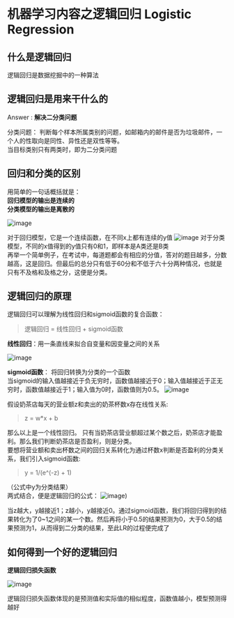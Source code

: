 # 机器学习内容之逻辑回归 Logistic Regression

## 什么是逻辑回归
逻辑回归是数据挖掘中的一种算法

## 逻辑回归是用来干什么的

Answer : **解决二分类问题**

分类问题： 判断每个样本所属类别的问题，如邮箱内的邮件是否为垃圾邮件，一个人的性取向是同性、异性还是双性等等。<br />
当目标类别只有两类时，即为二分类问题
## 回归和分类的区别
用简单的一句话概括就是：<br />
**回归模型的输出是连续的**
<br /> 
**分类模型的输出是离散的**

![image](https://github.com/user-attachments/assets/b9e57f5e-bb36-4da1-8bb2-03d666b7ed3c)

对于回归模型，它是一个连续函数，在不同x上都有连续的y值
![image](https://github.com/user-attachments/assets/cf448e3d-495d-458f-829d-fd3c82898e5d)
对于分类模型，不同的x值得到的y值只有0和1，即样本是A类还是B类<br />
再举一个简单例子，在考试中，每道题都会有相应的分值，答对的题目越多，分数越高，这是回归。但最后的总分只有低于60分和不低于六十分两种情况，也就是只有不及格和及格之分，这便是分类。

## 逻辑回归的原理

逻辑回归可以理解为线性回归和sigmoid函数的复合函数：<br />
> 逻辑回归 = 线性回归 + sigmoid函数

  **线性回归**：用一条直线来拟合自变量和因变量之间的关系

  ![image](https://github.com/user-attachments/assets/adce707b-3dbc-42a3-a2c3-fc669c15e8e5)

  **sigmoid函数**： 将回归转换为分类的一个函数<br />
 当sigmoid的输入值越接近于负无穷时，函数值越接近于0；输入值越接近于正无穷时，函数值越接近于1；输入值为0时，函数值则为0.5。
 ![image](https://github.com/user-attachments/assets/4d7f5acf-54fb-4a0c-a3fb-8968cc3a1141)

假设奶茶店每天的营业额z和卖出的奶茶杯数x存在线性关系:
> z = w*x + b

那么以上是一个线性回归。
只有当奶茶店营业额超过某个数之后，奶茶店才能盈利。那么我们判断奶茶店是否盈利，则是分类。<br />
要想将营业额和卖出杯数之间的回归关系转化为通过杯数x判断是否盈利的分类关系，我们引入sigmoid函数:
> y = 1/(e^(-z) + 1)

（公式中y为分类结果）<br />
两式结合，便是逻辑回归的公式：
![image](https://github.com/user-attachments/assets/8a1d4620-bd01-4cee-aa6d-be1de4907926))

当z越大，y越接近1；z越小，y越接近0。通过sigmoid函数，我们将回归得到的结果转化为了0~1之间的某一个数。然后再将小于0.5的结果预测为0，大于0.5的结果预测为1，从而得到二分类的结果，至此LR的过程便完成了

## 如何得到一个好的逻辑回归
**逻辑回归损失函数**

![image](https://github.com/user-attachments/assets/48cb9b05-028e-41fb-a117-9f1840c41b78)

逻辑回归损失函数体现的是预测值和实际值的相似程度，函数值越小，模型预测得越好